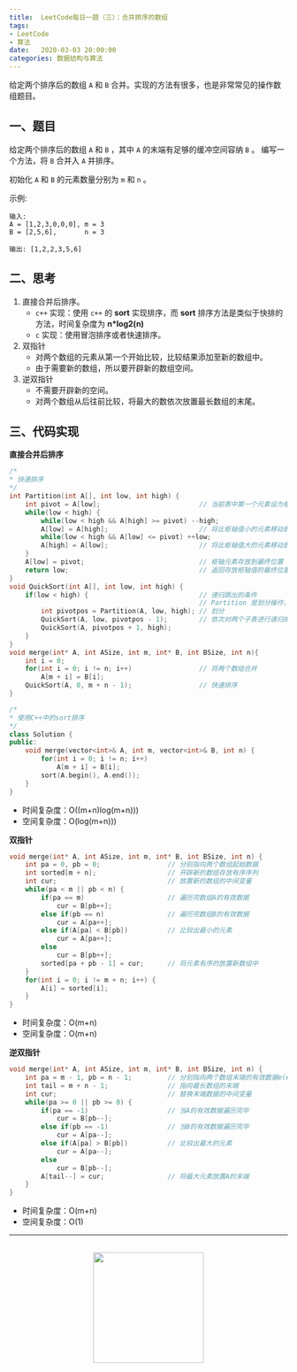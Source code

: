 ```yaml
---
title:  LeetCode每日一题（三）：合并排序的数组
tags:
- LeetCode
- 算法
date:   2020-03-03 20:00:00
categories: 数据结构与算法
---
```


给定两个排序后的数组 `A` 和 `B` 合并。实现的方法有很多，也是非常常见的操作数组题目。

## 一、题目

给定两个排序后的数组 `A` 和 `B` ，其中 `A` 的末端有足够的缓冲空间容纳 `B` 。 编写一个方法，将 `B` 合并入 `A` 并排序。

初始化 `A` 和 `B` 的元素数量分别为 `m` 和 `n` 。

示例:

```
输入:
A = [1,2,3,0,0,0], m = 3
B = [2,5,6],       n = 3

输出: [1,2,2,3,5,6]
```

## 二、思考

1. 直接合并后排序。
    * `c++` 实现：使用 `c++` 的 **sort** 实现排序，而 **sort** 排序方法是类似于快排的方法，时间复杂度为 **n*log2(n)**
    * `c` 实现：使用冒泡排序或者快速排序。
2. 双指针
    * 对两个数组的元素从第一个开始比较，比较结果添加至新的数组中。
    * 由于需要新的数组，所以要开辟新的数组空间。
3. 逆双指针
    * 不需要开辟新的空间。
    * 对两个数组从后往前比较，将最大的数依次放置最长数组的末尾。

## 三、代码实现

**直接合并后排序**

```c
/*
* 快速排序
*/
int Partition(int A[], int low, int high) {
    int pivot = A[low];                         // 当前表中第一个元素设为枢轴值，对表进行划分
    while(low < high) {
        while(low < high && A[high] >= pivot) --high;
        A[low] = A[high];                       // 将比枢轴值小的元素移动到左端
        while(low < high && A[low] <= pivot) ++low;
        A[high] = A[low];                       // 将比枢轴值大的元素移动到右端
    }
    A[low] = pivot;                             // 枢轴元素存放到最终位置
    return low;                                 // 返回存放枢轴值的最终位置
}
void QuickSort(int A[], int low, int high) {
    if(low < high) {                            // 递归跳出的条件                  
                                                // Partition 是划分操作，将表划分为两个子表
        int pivotpos = Partition(A, low, high); // 划分
        QuickSort(A, low, pivotpos - 1);        // 依次对两个子表进行递归排序
        QuickSort(A, pivotpos + 1, high);
    }
}
void merge(int* A, int ASize, int m, int* B, int BSize, int n){
    int i = 0;
    for(int i = 0; i != n; i++)                 // 将两个数组合并
        A[m + i] = B[i];
    QuickSort(A, 0, m + n - 1);                 // 快速排序
}
```

```c++
/*
* 使用C++中的sort排序
*/
class Solution {
public:
    void merge(vector<int>& A, int m, vector<int>& B, int n) {
        for(int i = 0; i != n; i++)
            A[m + i] = B[i];
        sort(A.begin(), A.end());
    }
}
```

* 时间复杂度：O((m+n)log(m+n)))
* 空间复杂度：O(log(m+n)))

**双指针**

```c
void merge(int* A, int ASize, int m, int* B, int BSize, int n) {
    int pa = 0, pb = 0;                 // 分别指向两个数组起始数据
    int sorted[m + n];                  // 开辟新的数组存放有序序列
    int cur;                            // 放置新的数组的中间变量
    while(pa < m || pb < n) {
        if(pa == m)                     // 遍历完数组A的有效数据
            cur = B[pb++];
        else if(pb == n)                // 遍历完数组B的有效数据
            cur = A[pa++];
        else if(A[pa] < B[pb])          // 比较出最小的元素
            cur = A[pa++];
        else
            cur = B[pb++];
        sorted[pa + pb - 1] = cur;      // 将元素有序的放置新数组中
    }
    for(int i = 0; i != m + n; i++) {
        A[i] = sorted[i];
    }
}
```

* 时间复杂度：O(m+n)
* 空间复杂度：O(m+n)

**逆双指针**

```c
void merge(int* A, int ASize, int m, int* B, int BSize, int n) {
    int pa = m - 1, pb = n - 1;         // 分别指向两个数组末端的有效数据e(e != 0)
    int tail = m + n - 1;               // 指向最长数组的末端
    int cur;                            // 替换末端数据的中间变量
    while(pa >= 0 || pb >= 0) {
        if(pa == -1)                    // 当A的有效数据遍历完毕
            cur = B[pb--];
        else if(pb == -1)               // 当B的有效数据遍历完毕
            cur = A[pa--];
        else if(A[pa] > B[pb])          // 比较出最大的元素
            cur = A[pa--];
        else
            cur = B[pb--];
        A[tail--] = cur;                // 将最大元素放置A的末端
    }
}
```

* 时间复杂度：O(m+n)
* 空间复杂度：O(1)

<div align="center">
    <hr style="height:1px;"/>
    <br>
    <img width="200px" src="https://runcoderhang.github.io/thumbnails/wxgzh-hang.png"></img>
</div>